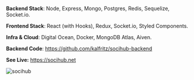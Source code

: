 **Backend Stack**: Node, Express, Mongo, Postgres, Redis, Sequelize, Socket.io.

**Frontend Stack**: React (with Hooks), Redux, Socket.io, Styled Components.

**Infra & Cloud**: Digital Ocean, Docker, MongoDB Atlas, Aiven.

**Backend Code**: https://github.com/kalfritz/socihub-backend

**See Live:** https://socihub.net

![socihub](https://github.com/user-attachments/assets/1f098301-cb36-41ee-97c9-4dfa875f9619)
